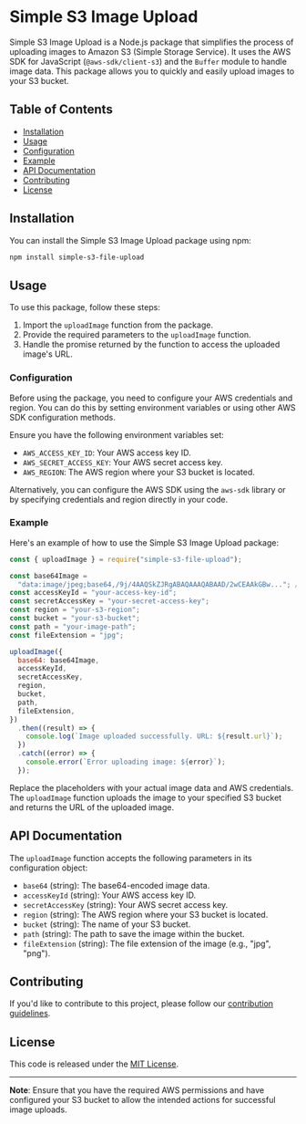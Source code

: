 # Simple S3 Image Upload

Simple S3 Image Upload is a Node.js package that simplifies the process of uploading images to Amazon S3 (Simple Storage Service). It uses the AWS SDK for JavaScript (`@aws-sdk/client-s3`) and the `Buffer` module to handle image data. This package allows you to quickly and easily upload images to your S3 bucket.

## Table of Contents

- [Installation](#installation)
- [Usage](#usage)
- [Configuration](#configuration)
- [Example](#example)
- [API Documentation](#api-documentation)
- [Contributing](#contributing)
- [License](#license)

## Installation

You can install the Simple S3 Image Upload package using npm:

```bash
npm install simple-s3-file-upload
```

## Usage

To use this package, follow these steps:

1. Import the `uploadImage` function from the package.
2. Provide the required parameters to the `uploadImage` function.
3. Handle the promise returned by the function to access the uploaded image's URL.

### Configuration

Before using the package, you need to configure your AWS credentials and region. You can do this by setting environment variables or using other AWS SDK configuration methods.

Ensure you have the following environment variables set:

- `AWS_ACCESS_KEY_ID`: Your AWS access key ID.
- `AWS_SECRET_ACCESS_KEY`: Your AWS secret access key.
- `AWS_REGION`: The AWS region where your S3 bucket is located.

Alternatively, you can configure the AWS SDK using the `aws-sdk` library or by specifying credentials and region directly in your code.

### Example

Here's an example of how to use the Simple S3 Image Upload package:

```javascript
const { uploadImage } = require("simple-s3-file-upload");

const base64Image =
  "data:image/jpeg;base64,/9j/4AAQSkZJRgABAQAAAQABAAD/2wCEAAkGBw..."; // Replace with your base64 image data
const accessKeyId = "your-access-key-id";
const secretAccessKey = "your-secret-access-key";
const region = "your-s3-region";
const bucket = "your-s3-bucket";
const path = "your-image-path";
const fileExtension = "jpg";

uploadImage({
  base64: base64Image,
  accessKeyId,
  secretAccessKey,
  region,
  bucket,
  path,
  fileExtension,
})
  .then((result) => {
    console.log(`Image uploaded successfully. URL: ${result.url}`);
  })
  .catch((error) => {
    console.error(`Error uploading image: ${error}`);
  });
```

Replace the placeholders with your actual image data and AWS credentials. The `uploadImage` function uploads the image to your specified S3 bucket and returns the URL of the uploaded image.

## API Documentation

The `uploadImage` function accepts the following parameters in its configuration object:

- `base64` (string): The base64-encoded image data.
- `accessKeyId` (string): Your AWS access key ID.
- `secretAccessKey` (string): Your AWS secret access key.
- `region` (string): The AWS region where your S3 bucket is located.
- `bucket` (string): The name of your S3 bucket.
- `path` (string): The path to save the image within the bucket.
- `fileExtension` (string): The file extension of the image (e.g., "jpg", "png").

## Contributing

If you'd like to contribute to this project, please follow our [contribution guidelines](CONTRIBUTING.md).

## License

This code is released under the [MIT License](LICENSE).

---

**Note**: Ensure that you have the required AWS permissions and have configured your S3 bucket to allow the intended actions for successful image uploads.
